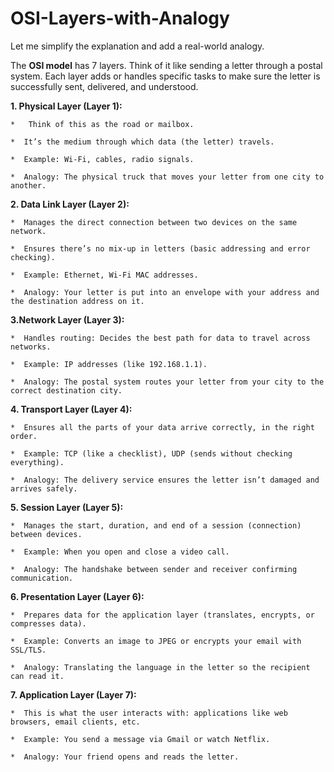 # OSI-Layers-with-Analogy
Let me simplify the explanation and add a real-world analogy.

The **OSI model** has 7 layers. Think of it like sending a letter through a postal system. Each layer adds or handles specific tasks to make sure the letter is successfully sent, delivered, and understood.

**1. Physical Layer (Layer 1):**

    *   Think of this as the road or mailbox.
    
    *  It’s the medium through which data (the letter) travels.
    
    *  Example: Wi-Fi, cables, radio signals.
    
    *  Analogy: The physical truck that moves your letter from one city to another.

**2. Data Link Layer (Layer 2):**

    *  Manages the direct connection between two devices on the same network.
    
    *  Ensures there’s no mix-up in letters (basic addressing and error checking).
    
    *  Example: Ethernet, Wi-Fi MAC addresses.
    
    *  Analogy: Your letter is put into an envelope with your address and the destination address on it.


**3.Network Layer (Layer 3):**

    *  Handles routing: Decides the best path for data to travel across networks.
    
    *  Example: IP addresses (like 192.168.1.1).
    
    *  Analogy: The postal system routes your letter from your city to the correct destination city.

**4. Transport Layer (Layer 4):**

    *  Ensures all the parts of your data arrive correctly, in the right order.
    
    *  Example: TCP (like a checklist), UDP (sends without checking everything).
    
    *  Analogy: The delivery service ensures the letter isn’t damaged and arrives safely.


**5. Session Layer (Layer 5):**

    *  Manages the start, duration, and end of a session (connection) between devices.

    *  Example: When you open and close a video call.

    *  Analogy: The handshake between sender and receiver confirming communication.

**6. Presentation Layer (Layer 6):**

    *  Prepares data for the application layer (translates, encrypts, or compresses data).
    
    *  Example: Converts an image to JPEG or encrypts your email with SSL/TLS.
    
    *  Analogy: Translating the language in the letter so the recipient can read it.

**7. Application Layer (Layer 7):**

    *  This is what the user interacts with: applications like web browsers, email clients, etc.

    *  Example: You send a message via Gmail or watch Netflix.

    *  Analogy: Your friend opens and reads the letter.
  
